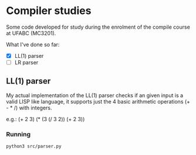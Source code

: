 # Compiler studies

Some code developed for study during the enrolment of the compile course at
UFABC (MC3201).

What I've done so far:

- [X] LL(1) parser
- [ ] LR parser

## LL(1) parser

My actual implementation of the LL(1) parser checks if an given input is a
valid LISP like language, it supports just the 4 basic arithmetic operations
(+ - * /) with integers.

e.g.:
(+ 2 3)
(\* (3 (/ 3 2)) (+ 2 3))

### Running

```sh
python3 src/parser.py
```
